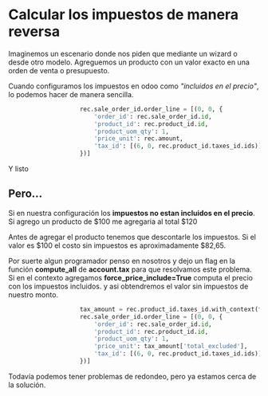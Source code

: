 # Calcular los impuestos de manera reversa

Imaginemos un escenario donde nos piden que mediante un wizard o desde otro modelo. Agreguemos un producto con un valor exacto en una orden de venta o presupuesto.

Cuando configuramos los impuestos en odoo como *"incluidos en el precio"*, lo podemos hacer de manera sencilla.
```python
                    rec.sale_order_id.order_line = [(0, 0, {
                        'order_id': rec.sale_order_id.id,
                        'product_id': rec.product_id.id,
                        'product_uom_qty': 1,
                        'price_unit': rec.amount,
                        'tax_id': [(6, 0, rec.product_id.taxes_id.ids)]
                    })]
```
Y listo

## Pero...

Si en nuestra configuración los **impuestos no estan incluidos en el precio**.
Si agrego un producto de $100 me agregaria al total $120

Antes de agregar el producto tenemos que descontarle los impuestos.
Si el valor es $100 el costo sin impuestos es aproximadamente $82,65.

Por suerte algun programador penso en nosotros y dejo un flag en la función **compute_all** de **account.tax** para que resolvamos este problema.
Si en el contexto agregamos **force_price_include=True** computa el precio con los impuestos incluidos. y asi obtendremos el valor sin impuestos de nuestro monto.

```python
                    tax_amount = rec.product_id.taxes_id.with_context(force_price_include=True).compute_all(rec.amount)
                    rec.sale_order_id.order_line = [(0, 0, {
                        'order_id': rec.sale_order_id.id,
                        'product_id': rec.product_id.id,
                        'product_uom_qty': 1,
                        'price_unit': tax_amount['total_excluded'],
                        'tax_id': [(6, 0, rec.product_id.taxes_id.ids)]
                    })]
```
Todavía podemos tener problemas de redondeo, pero ya estamos cerca de la solución.


